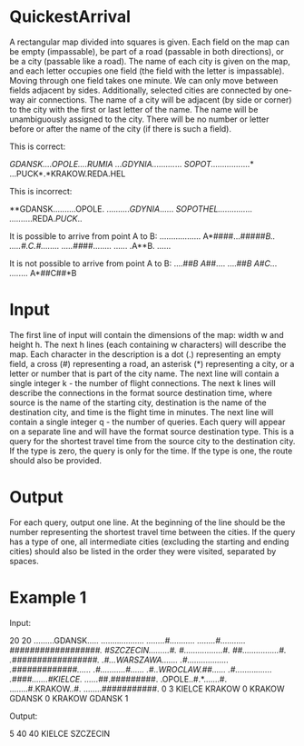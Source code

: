 # QuickestArrival

A rectangular map divided into squares is given. Each field on the map can be empty (impassable), be part of a road (passable in both directions), or be a city (passable like a road). The name of each city is given on the map, and each letter occupies one field (the field with the letter is impassable). Moving through one field takes one minute. We can only move between fields adjacent by sides. Additionally, selected cities are connected by one-way air connections. The name of a city will be adjacent (by side or corner) to the city with the first or last letter of the name. The name will be unambiguously assigned to the city. There will be no number or letter before or after the name of the city (if there is such a field).

This is correct:

*GDANSK....OPOLE....RUMIA
...*GDYNIA......*....*...
*SOPOT.............*....*
...PUCK*.*KRAKOW.REDA.HEL

This is incorrect:

**GDANSK..........OPOLE.
..........*GDYNIA*......
*SOPOTHEL...............
........*..REDA.*PUCK*..

It is possible to arrive from point A to B:
..................
A*####...#####*B..
.....#.C.#........
.....##*##........
......
.A**B.
......

It is not possible to arrive from point A to B:
....##*B
A*##....
....##*B
A*#*C...
....*....
A*##C##*B

# Input

The first line of input will contain the dimensions of the map: width w and height h. The next h lines (each containing w characters) will describe the map. Each character in the description is a dot (.) representing an empty field, a cross (#) representing a road, an asterisk (*) representing a city, or a letter or number that is part of the city name.
The next line will contain a single integer k - the number of flight connections. The next k lines will describe the connections in the format source destination time, where source is the name of the starting city, destination is the name of the destination city, and time is the flight time in minutes. The next line will contain a single integer q - the number of queries. Each query will appear on a separate line and will have the format source destination type. This is a query for the shortest travel time from the source city to the destination city. If the type is zero, the query is only for the time. If the type is one, the route should also be provided.

# Output

For each query, output one line. At the beginning of the line should be the number representing the shortest travel time between the cities. If the query has a type of one, all intermediate cities (excluding the starting and ending cities) should also be listed in the order they were visited, separated by spaces.

# Example 1

Input:

20 20
.........GDANSK.....
........*...........
........#...........
........#...........
*##################.
#SZCZECIN.........#.
#.................#.
##................#.
.############*#####.
.#...WARSZAWA.......
.#..................
.#############......
.#...........#......
.#..WROCLAW.##......
.#..*.......*.......
.####.......#KIELCE.
......*##.#########.
.OPOLE..#.*.......#.
........#.KRAKOW..#.
........###########.
0
3
KIELCE KRAKOW 0
KRAKOW GDANSK 0
KRAKOW GDANSK 1

Output:

5
40
40 KIELCE SZCZECIN







